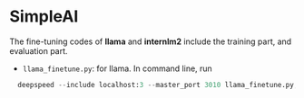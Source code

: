 # SimpleAI

The fine-tuning codes of **llama** and **internlm2** include the training part, and evaluation part.

- `llama_finetune.py`: for llama. 
In command line, run 
```python
  deepspeed --include localhost:3 --master_port 3010 llama_finetune.py; 
```
